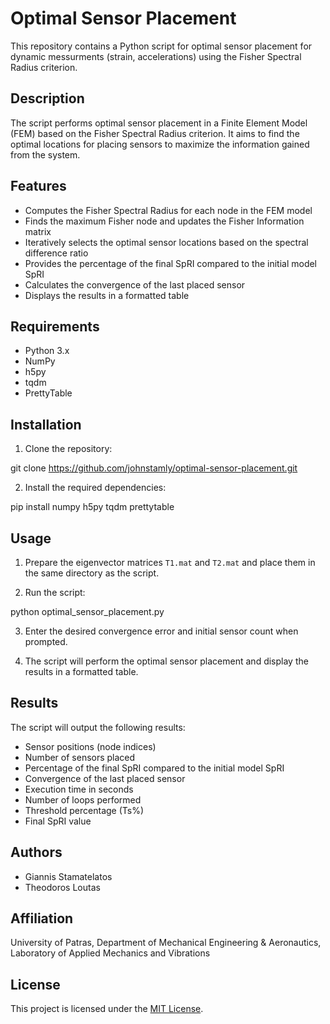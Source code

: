 # Optimal Sensor Placement

This repository contains a Python script for optimal sensor placement for dynamic messurments (strain, accelerations) using the Fisher Spectral Radius criterion.

## Description

The script performs optimal sensor placement in a Finite Element Model (FEM) based on the Fisher Spectral Radius criterion. It aims to find the optimal locations for placing sensors to maximize the information gained from the system.

## Features

- Computes the Fisher Spectral Radius for each node in the FEM model
- Finds the maximum Fisher node and updates the Fisher Information matrix
- Iteratively selects the optimal sensor locations based on the spectral difference ratio
- Provides the percentage of the final SpRI compared to the initial model SpRI
- Calculates the convergence of the last placed sensor
- Displays the results in a formatted table

## Requirements

- Python 3.x
- NumPy
- h5py
- tqdm
- PrettyTable

## Installation

1. Clone the repository:

git clone https://github.com/johnstamly/optimal-sensor-placement.git


2. Install the required dependencies:

pip install numpy h5py tqdm prettytable


## Usage

1. Prepare the eigenvector matrices `T1.mat` and `T2.mat` and place them in the same directory as the script.

2. Run the script:

python optimal_sensor_placement.py


3. Enter the desired convergence error and initial sensor count when prompted.

4. The script will perform the optimal sensor placement and display the results in a formatted table.

## Results

The script will output the following results:

- Sensor positions (node indices)
- Number of sensors placed
- Percentage of the final SpRI compared to the initial model SpRI
- Convergence of the last placed sensor
- Execution time in seconds
- Number of loops performed
- Threshold percentage (Ts%)
- Final SpRI value

## Authors

- Giannis Stamatelatos
- Theodoros Loutas

## Affiliation

University of Patras, Department of Mechanical Engineering & Aeronautics,
Laboratory of Applied Mechanics and Vibrations

## License

This project is licensed under the [MIT License](LICENSE).
